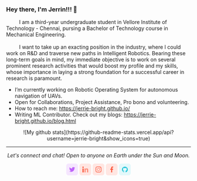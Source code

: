 ### Hey there, I'm Jerrin!!! 👋
  &nbsp;&nbsp;&nbsp;&nbsp;&nbsp;&nbsp;&nbsp;&nbsp;&nbsp;I am a third-year undergraduate student in Vellore Institute of Technology - Chennai, pursing a Bachelor of Technology course in Mechanical Engineering.
 <br><br>&nbsp;&nbsp;&nbsp;&nbsp;&nbsp;&nbsp;&nbsp;&nbsp;&nbsp;I want to take up an exacting position in the industry, where I could work on R&D and traverse new paths in Intelligent Robotics. Bearing these long-term goals in mind, my immediate objective is to work on several prominent research activities that would boost my profile and my skills, whose importance in laying a strong foundation for a successful career in research is paramount.

- I’m currently working on Robotic Operating System for autonomous navigation of UAVs.
- Open for Collaborations, Project Assistance, Pro bono and volunteering.
- How to reach me: https://jerrie-bright.github.io/
- Writing ML Contributor. Check out my blogs: https://jerrie-bright.github.io/blog.html

<p align="center">
  ![My github stats](https://github-readme-stats.vercel.app/api?username=jerrie-bright&show_icons=true)
</p>

<hr>
<p align="center">
  <i>Let's connect and chat! Open to anyone on Earth under the Sun and Moon.</i>
  <p align="center">
      <a href="https://twitter.com/Jerrie_25" alt="Twitter"><img src="https://github.com/jerrie-bright/jerrie-bright/blob/main/image/twitter.png"></a>
      <a href="https://www.linkedin.com/in/jerriebright/" alt="Linkedin"><img src="https://github.com/jerrie-bright/jerrie-bright/blob/main/image/linkedin.png"></a>
      <a href="https://www.instagram.com/jerrie_25/" alt="Instagram"><img src="https://github.com/jerrie-bright/jerrie-bright/blob/main/image/insta.png"></a>
      <a href="https://m.facebook.com/jerrin.jerrin.5891?ref=bookmarks" alt="Facebook"><img src="https://github.com/jerrie-bright/jerrie-bright/blob/main/image/facebook.png"></a>
      <a href="https://github.com/jerrie-bright" alt="GitHub"><img src="https://github.com/jerrie-bright/jerrie-bright/blob/main/image/github.png"></a>
  </p>
</p>
